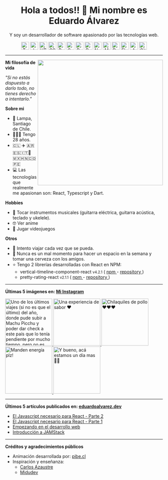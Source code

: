 <h1 align="center">Hola a todos!! 👋 Mi nombre es Eduardo Álvarez</h1>
<p align="center">
  Y soy un desarrollador de software apasionado por las tecnologías web.
</p>

<p align="center">
  <img
					src='https://github.com/Proskynete/Proskynete/blob/master/images/icons/ts.png?raw=true'
					alt=Typescript
					width='25'
					height='25'
				/> <img
					src='https://github.com/Proskynete/Proskynete/blob/master/images/icons/js.png?raw=true'
					alt=Javascript
					width='25'
					height='25'
				/> <img
					src='https://github.com/Proskynete/Proskynete/blob/master/images/icons/html5.png?raw=true'
					alt=HTML5
					width='25'
					height='25'
				/> <img
					src='https://github.com/Proskynete/Proskynete/blob/master/images/icons/css3.png?raw=true'
					alt=CSS3
					width='25'
					height='25'
				/> <img
					src='https://github.com/Proskynete/Proskynete/blob/master/images/icons/bootstrap.png?raw=true'
					alt=Bootstrap
					width='25'
					height='25'
				/> <img
					src='https://github.com/Proskynete/Proskynete/blob/master/images/icons/sass.png?raw=true'
					alt=Sass
					width='25'
					height='25'
				/> <img
					src='https://github.com/Proskynete/Proskynete/blob/master/images/icons/react.png?raw=true'
					alt=React
					width='25'
					height='25'
				/> <img
					src='https://github.com/Proskynete/Proskynete/blob/master/images/icons/redux.png?raw=true'
					alt=Redux
					width='25'
					height='25'
				/> <img
					src='https://github.com/Proskynete/Proskynete/blob/master/images/icons/node.png?raw=true'
					alt=Nodejs
					width='25'
					height='25'
				/> <img
					src='https://github.com/Proskynete/Proskynete/blob/master/images/icons/mongodb.png?raw=true'
					alt=MongoDB
					width='25'
					height='25'
				/> <img
					src='https://github.com/Proskynete/Proskynete/blob/master/images/icons/dart.png?raw=true'
					alt=Dart
					width='25'
					height='25'
				/> <img
					src='https://github.com/Proskynete/Proskynete/blob/master/images/icons/flutter.png?raw=true'
					alt=Flutter
					width='25'
					height='25'
				/> <img
					src='https://github.com/Proskynete/Proskynete/blob/master/images/icons/aws.png?raw=true'
					alt=Amazon Web Services
					width='25'
					height='25'
				/> <img
					src='https://github.com/Proskynete/Proskynete/blob/master/images/icons/git.png?raw=true'
					alt=Git
					width='25'
					height='25'
				/>
</p>

---

<img
  align="right"
  width="400"
  src="https://github.com/Proskynete/Proskynete/blob/master/images/proskynete.gif?raw=true"
/>

<p>
  <strong>Mi filosofía de vida</strong>
</p>
<p>
  <i>"Si no estás dispuesto a darlo todo, no tienes derecho a intentarlo."</i>
</p>

<p>
  <strong>Sobre mi</strong>
</p>
<ul>
  <li>📍 Lampa, Santiago de Chile.</li>
  <li>👨🏼‍💻 Tengo 28 años.</li>
  <li>🇨🇱 ✈️ 🇦🇷🇪🇸🇮🇹🗿🇲🇽🇭🇳🇨🇴🇵🇪</li>
  <li>
    💻 Las tecnologías que realmente me apasionan son: React, Typescript y Dart.
  </li>
</ul>

<p>
  <strong>Hobbies</strong>
</p>
<ul>
  <li>
    🎼 Tocar instrumentos musicales (guitarra eléctrica, guitarra acústica,
    teclado y ukelele).
  </li>
  <li>🤓 Ver anime</li>
  <li>👾 Jugar videojuegos</li>
</ul>

<p>
  <strong>Otros</strong>
</p>
<ul>
  <li>🧳 Intento viajar cada vez que se pueda.</li>
  <li>
    🍺 Nunca es un mal momento para hacer un espacio en la semana y tomar una
    cerveza con los amigos.
  </li>
  <li>
    ⭐ Tengo 2 librerías desarrolladas con React en NPM:
    <ul>
      <li>
        vertical-timeline-component-react <small>v4.2.1</small> (
        <a
          href="https://www.npmjs.com/package/vertical-timeline-component-react"
          target="_blank"
        >
          npm
        </a>
        -
        <a
          href="https://github.com/Proskynete/vertical-timeline-component-react"
          target="_blank"
        >
          repository
        </a>
        )
      </li>
      <li>
        pretty-rating-react <small>v2.1.1</small> (
        <a
          href="https://www.npmjs.com/package/pretty-rating-react"
          target="_blank"
        >
          npm
        </a>
        -
        <a
          href="https://github.com/Proskynete/pretty-rating-react"
          target="_blank"
        >
          repository
        </a>
        )
      </li>
    </ul>
  </li>
</ul>

---

<p align="left">
  <strong>
    Últimas 5 imágenes en:
    <a href="https://instagram.com/proskynete" target="_blank">
      Mi Instagram
    </a>
  </strong>
</p>

<a href="https://instagram.com/p/CkuYGxFjfcF" target="_blank">
  <img
    src="https://scontent-lhr8-1.cdninstagram.com/v/t51.2885-15/314764496_654706342905247_5798081144739882941_n.jpg?stp=c0.180.1440.1440a_dst-jpg_e35_s640x640_sh0.08&_nc_ht=scontent-lhr8-1.cdninstagram.com&_nc_cat=107&_nc_ohc=CVbnAd1G_C8AX9STeCm&edm=APU89FABAAAA&ccb=7-5&oh=00_AfB-9T1R3dsJwxnkpNknUGHv2xFWsZlubWbj8H-4Vk4m3g&oe=6384CF95&_nc_sid=86f79a"
    alt="Uno de los últimos viajes (si no es que el último) del año, donde pude subir a Machu Picchu y poder dar check a este país que lo tenía pendiente por mucho tiempo, pero no es solo eso, en este viaje tuve la bendición y la dicha de poder ir con mi viejo ❤️"
    width="150"
    height="150"
  />
</a>
<a href="https://instagram.com/p/CjMJIAYOpy9" target="_blank">
  <img
    src="https://scontent-lhr8-2.cdninstagram.com/v/t51.2885-15/309499768_506155310959624_6269623508055932673_n.jpg?stp=c0.180.1440.1440a_dst-jpg_e35_s640x640_sh0.08&_nc_ht=scontent-lhr8-2.cdninstagram.com&_nc_cat=104&_nc_ohc=wnLGFtQTrIkAX9XQNOq&edm=APU89FABAAAA&ccb=7-5&oh=00_AfB0A4sSHlFSCCY6kX5AOW-ztkwUNDy_oTKlB5_aKV-LQg&oe=6385F46A&_nc_sid=86f79a"
    alt="Una experiencia de sabor ❤️"
    width="150"
    height="150"
  />
</a>
<a href="https://instagram.com/p/CjLgNEJOswN" target="_blank">
  <img
    src="https://scontent-lhr8-2.cdninstagram.com/v/t51.2885-15/310040283_494199692724977_5605496311313412644_n.jpg?stp=c61.0.1318.1318a_dst-jpg_e35_s640x640_sh0.08&_nc_ht=scontent-lhr8-2.cdninstagram.com&_nc_cat=105&_nc_ohc=S9TgG5oHhVEAX8WitmO&edm=APU89FABAAAA&ccb=7-5&oh=00_AfBpUfUL0ayT6Hot82HmiBOCDsq6y0ds94HQuME4tHLe-Q&oe=63858F21&_nc_sid=86f79a"
    alt="Chilaquiles de pollo ❤️❤️❤️"
    width="150"
    height="150"
  />
</a>
<a href="https://instagram.com/p/ChdNOKEufyD" target="_blank">
  <img
    src="https://scontent-lhr8-1.cdninstagram.com/v/t51.2885-15/300224972_2589427467856227_2810952855320808865_n.jpg?stp=c180.0.1080.1080a_dst-jpg_e35_s640x640_sh0.08&_nc_ht=scontent-lhr8-1.cdninstagram.com&_nc_cat=103&_nc_ohc=1huPb0oXl2EAX_DUh0g&edm=APU89FABAAAA&ccb=7-5&oh=00_AfAAqONKblwGl2hpLI4uVXZEx8cTrF2x6b6xZORgrDTO-A&oe=63853379&_nc_sid=86f79a"
    alt="Manden energía plz!"
    width="150"
    height="150"
  />
</a>
<a href="https://instagram.com/p/ChEbn97usTO" target="_blank">
  <img
    src="https://scontent-lhr8-1.cdninstagram.com/v/t51.2885-15/298797036_789251125552890_4686222786392180939_n.jpg?stp=c0.180.1440.1440a_dst-jpg_e35_s640x640_sh0.08&_nc_ht=scontent-lhr8-1.cdninstagram.com&_nc_cat=106&_nc_ohc=YMDcc0GGa1IAX9sqJyU&edm=APU89FABAAAA&ccb=7-5&oh=00_AfC96f-7-bsQ0Fr-_fQpFxu3ZD9IPl8I87V92CrWZ8X01A&oe=6384BFD2&_nc_sid=86f79a"
    alt="Y bueno, acá estamos un día mas 💪🏻"
    width="150"
    height="150"
  />
</a>

---

<p align="left">
  <strong>
    Últimos 5 artículos publicados en:
    <a href="https://eduardoalvarez.dev" target="_blank">
      eduardoalvarez.dev
    </a>
  </strong>
</p>

- [El Javascript necesario para React - Parte 2](https://eduardoalvarez.dev/articulos/el-javascript-necesario-para-react-parte-2)
- [El Javascript necesario para React - Parte 1](https://eduardoalvarez.dev/articulos/el-javascript-necesario-para-react-parte-1)
- [Empezando en el desarrollo web](https://eduardoalvarez.dev/articulos/empezando-en-el-desarrollo-web)
- [Introducción a JAMStack](https://eduardoalvarez.dev/articulos/introduccion-a-jamstack)

---

<p align="left">
  <strong>Créditos y agradecimientos públicos</strong>
</p>
<ul>
  <li>
    Animación desarrollada por:
    <a href="https://pibe.cl/" target="_blank">
      pibe.cl
    </a>
  </li>
  <li>
    Inspiración y enseñanza:
    <ul>
      <li>
        <a href="https://carlosazaustre.es/" target="_blank">
          Carlos Azaustre
        </a>
      </li>
      <li>
        <a href="https://midu.dev/" target="_blank">
          Midudev
        </a>
      </li>
    </ul>
  </li>
</ul>

